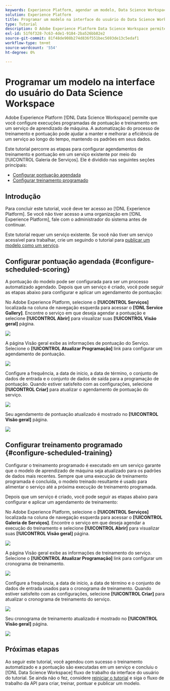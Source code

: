 ```yaml
---
keywords: Experience Platform, agendar um modelo, Data Science Workspace, tópicos populares, pontuação de agendamento, agendar treinamento
solution: Experience Platform
title: Programar um modelo na interface do usuário do Data Science Workspace
type: Tutorial
description: O Adobe Experience Platform Data Science Workspace permite que você configure execuções programadas de pontuação e treinamento em um serviço de aprendizado de máquina. A automatização do processo de treinamento e pontuação pode ajudar a manter e melhorar a eficiência de um Serviço ao longo do tempo, acompanhando os padrões em seus dados.
exl-id: 51f6f328-7c63-4de1-9184-2ba526bb82e2
source-git-commit: 81f48de908b274d836f551bec5693de13c5edaf1
workflow-type: tm+mt
source-wordcount: '554'
ht-degree: 0%

---
```


# Programar um modelo na interface do usuário do Data Science Workspace

Adobe Experience Platform [!DNL Data Science Workspace] permite que você configure execuções programadas de pontuação e treinamento em um serviço de aprendizado de máquina. A automatização do processo de treinamento e pontuação pode ajudar a manter e melhorar a eficiência de um serviço ao longo do tempo, mantendo os padrões em seus dados.

Este tutorial percorre as etapas para configurar agendamentos de treinamento e pontuação em um serviço existente por meio do [!UICONTROL Galeria de Serviços]. Ele é dividido nas seguintes seções principais:

- [Configurar pontuação agendada](#configure-scheduled-scoring)
- [Configurar treinamento programado](#configure-scheduled-training)

## Introdução

Para concluir este tutorial, você deve ter acesso ao [!DNL Experience Platform]. Se você não tiver acesso a uma organização em [!DNL Experience Platform], fale com o administrador do sistema antes de continuar.

Este tutorial requer um serviço existente. Se você não tiver um serviço acessível para trabalhar, crie um seguindo o tutorial para [publicar um modelo como um serviço](./publish-model-service-ui.md).

## Configurar pontuação agendada {#configure-scheduled-scoring}

A pontuação do modelo pode ser configurada para ser um processo automatizado agendado. Depois que um serviço é criado, você pode seguir as etapas abaixo para configurar e aplicar um agendamento de pontuação:

No Adobe Experience Platform, selecione o **[!UICONTROL Serviços]** localizada na coluna de navegação esquerda para acessar o **[!DNL Service Gallery]**. Encontre o serviço em que deseja agendar a pontuação e selecione **[!UICONTROL Abrir]** para visualizar suas **[!UICONTROL Visão geral]** página.

![](../images/models-recipes/schedule/select_service.png)

A página Visão geral exibe as informações de pontuação do Serviço. Selecione o **[!UICONTROL Atualizar Programação]** link para configurar um agendamento de pontuação.

![](../images/models-recipes/schedule/update_scoring.png)

Configure a frequência, a data de início, a data de término, o conjunto de dados de entrada e o conjunto de dados de saída para a programação de pontuação. Quando estiver satisfeito com as configurações, selecione **[!UICONTROL Criar]** para atualizar o agendamento de pontuação do serviço.

![](../images/models-recipes/schedule/set_scoring_schedule.png)

Seu agendamento de pontuação atualizado é mostrado no **[!UICONTROL Visão geral]** página.

![](../images/models-recipes/schedule/scoring_set.png)

## Configurar treinamento programado {#configure-scheduled-training}

Configurar o treinamento programado é executado em um serviço garante que o modelo de aprendizado de máquina seja atualizado para os padrões de dados mais recentes. Sempre que uma execução de treinamento programada é concluída, o modelo treinado resultante é usado para alimentar o serviço até a próxima execução de treinamento programada.

Depois que um serviço é criado, você pode seguir as etapas abaixo para configurar e aplicar um agendamento de treinamento:

No Adobe Experience Platform, selecione o **[!UICONTROL Serviços]** localizada na coluna de navegação esquerda para acessar o **[!UICONTROL Galeria de Serviços]**. Encontre o serviço em que deseja agendar a execução do treinamento e selecione **[!UICONTROL Abrir]** para visualizar suas **[!UICONTROL Visão geral]** página.

![](../images/models-recipes/schedule/select_service.png)

A página Visão geral exibe as informações de treinamento do serviço. Selecione o **[!UICONTROL Atualizar Programação]** link para configurar um cronograma de treinamento.

![](../images/models-recipes/schedule/update_training.png)

Configure a frequência, a data de início, a data de término e o conjunto de dados de entrada usados para o cronograma de treinamento. Quando estiver satisfeito com as configurações, selecione **[!UICONTROL Criar]** para atualizar o cronograma de treinamento do serviço.

![](../images/models-recipes/schedule/set_training_schedule.png)

Seu cronograma de treinamento atualizado é mostrado no **[!UICONTROL Visão geral]** página.

![](../images/models-recipes/schedule/training_set.png)

## Próximas etapas

Ao seguir este tutorial, você agendou com sucesso o treinamento automatizado e a pontuação são executadas em um serviço e concluiu o [!DNL Data Science Workspace] fluxo de trabalho da interface do usuário do tutorial. Se ainda não o fez, considere [reiniciar o tutorial](./create-retails-sales-dataset.md) e siga o fluxo de trabalho da API para criar, treinar, pontuar e publicar um modelo.

